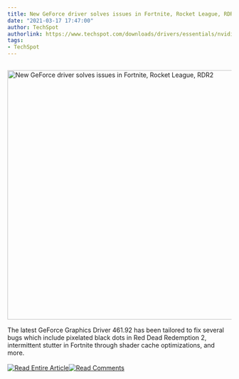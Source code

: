 ```yaml
---
title: New GeForce driver solves issues in Fortnite, Rocket League, RDR2
date: "2021-03-17 17:47:00"
author: TechSpot
authorlink: https://www.techspot.com/downloads/drivers/essentials/nvidia-geforce/
tags:
- TechSpot
---
```

<a href="https://www.techspot.com/downloads/drivers/essentials/nvidia-geforce/" target="_blank"><img src="https://static.techspot.com/images2/news/ts3_thumbs/2019/11/2019-11-13-ts3_thumbs-054.jpg" width="800" height="560" style="padding: 15px 0" title="New GeForce driver solves issues in Fortnite, Rocket League, RDR2" /></a><br />The latest GeForce Graphics Driver 461.92 has been tailored to fix several bugs which include pixelated black dots in Red Dead Redemption 2, intermittent stutter in Fortnite through shader cache optimizations, and more.<br /><br /><a href="https://www.techspot.com/downloads/drivers/essentials/nvidia-geforce/"><img src="https://static.techspot.com/images/rss/rss_buttons_01.png" border="0" alt="Read Entire Article" /></a><a href="https://www.techspot.com/downloads/drivers/essentials/nvidia-geforce/#comments"><img src="https://static.techspot.com/images/rss/rss_buttons_02.png" border="0" alt="Read Comments" /></a><br /><br />